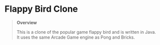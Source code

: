 # Flappy Bird Clone

> **Overview**
>
> This is a clone of the popular game flappy bird and is written in Java. It uses the same Arcade Game engine as Pong and Bricks.